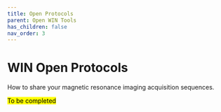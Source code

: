 ```yaml
---
title: Open Protocols
parent: Open WIN Tools
has_children: false
nav_order: 3
---
```


# WIN Open Protocols
How to share your magnetic resonance imaging acquisition sequences.

<mark>To be completed</mark>
